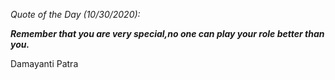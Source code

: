 *Quote of the Day (10/30/2020):*

_**Remember that you are very special,no one can play your role better than you.**_

Damayanti Patra
